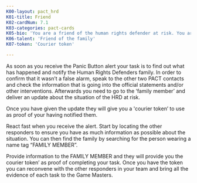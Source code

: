 ```yaml
---
K00-layout: pact_hrd
K01-title: Friend
K02-cardNum: 7.1
K03-categories: pact-cards
K05-bio: 'You are a friend of the human rights defender at risk. You are not a human rights professional, but you support the work of your friend and have committed to being active in case of an emergency.'
K06-talent: 'Friend of the family'
K07-token: 'Courier token'

---
```


As soon as you receive the Panic Button alert your task is to find out what has happened and notify the Human Rights Defenders family. In order to confirm that it wasn’t a false alarm, speak to the other two PACT contacts and check the information that is going into the official statements and/or other interventions. Afterwards you need to go to the ‘family member’ and deliver an update about the situation of the HRD at risk.

Once you have given the update they will give you a 'courier token’ to use as proof of your having notified them.

React fast when you receive the alert. Start by locating the other responders to ensure you have as much information as possible about the situation. You can then find the family by searching for the person wearing a name tag “FAMILY MEMBER”.

Provide information to the FAMILY MEMBER and they will provide you the courier token’ as proof of completing your task. Once you have the token you can reconvene with the other responders in your team and bring all the evidence of each task to the Game Masters.
